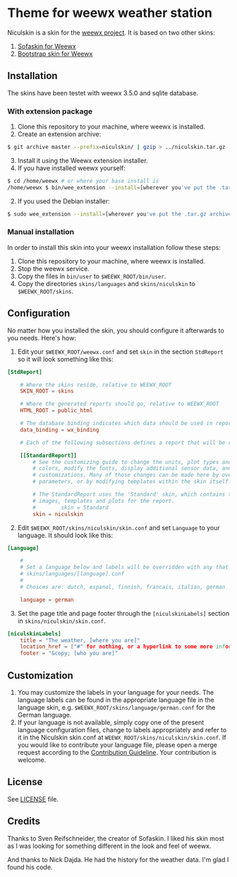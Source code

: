 # Theme for weewx weather station

Niculskin is a skin for the [weewx project](http://weewx.com/). It is based on two other skins:

1. [Sofaskin for Weewx](http://neoground.com/projects/weewx/)
1. [Bootstrap skin for Weewx](https://github.com/brewster76/fuzzy-archer/)

## Installation

The skins have been testet with weewx 3.5.0 and sqlite database.

### With extension package

1. Clone this repository to your machine, where weewx is installed.
1. Create an extension archive:
```bash
$ git archive master --prefix=niculskin/ | gzip > ../niculskin.tar.gz
```

3. Install it using the Weewx extension installer.
 1. If you have installed weewx yourself:
```bash
$ cd /home/weewx # or where your base install is
/home/weewx $ bin/wee_extension --install=[wherever you've put the .tar.gz archive]
```

 2. If you used the Debian installer:
```bash
$ sudo wee_extension --install=[wherever you've put the .tar.gz archive]
```

### Manual installation

In order to install this skin into your weewx installation follow these steps:

1. Clone this repository to your machine, where weewx is installed.
1. Stop the weewx service.
1. Copy the files in `bin/user` to `$WEEWX_ROOT/bin/user`.
1. Copy the directories `skins/languages` and `skins/niculskin` to `$WEEWX_ROOT/skins`.

## Configuration

No matter how you installed the skin, you should configure it afterwards to you needs. Here's how:

1. Edit your `$WEEWX_ROOT/weewx.conf` and set `skin` in the section `StdReport` so it will look something like this:
```conf
[StdReport]

    # Where the skins reside, relative to WEEWX_ROOT
    SKIN_ROOT = skins

    # Where the generated reports should go, relative to WEEWX_ROOT
    HTML_ROOT = public_html

    # The database binding indicates which data should be used in reports.
    data_binding = wx_binding

    # Each of the following subsections defines a report that will be run.

    [[StandardReport]]
        # See the customizing guide to change the units, plot types and line
        # colors, modify the fonts, display additional sensor data, and other
        # customizations. Many of those changes can be made here by overriding
        # parameters, or by modifying templates within the skin itself.

        # The StandardReport uses the 'Standard' skin, which contains the
        # images, templates and plots for the report.
        #        skin = Standard
        skin = niculskin
```
2. Edit `$WEEWX_ROOT/skins/niculskin/skin.conf` and set `Language` to your language. It should look like this:
```conf
[Language]

    #
    # Set a language below and labels will be overridden with any that are specified in
    # skins/languages/[language].conf
    #
    # Choices are: dutch, espanol, finnish, francais, italian, german

    language = german
```
3. Set the page title and page footer through the `[niculskinLabels]` section in `skins/niculskin/skin.conf`.
```conf
[niculskinLabels]
    title = "The weather, [where you are]"
    location_href = ["#" for nothing, or a hyperlink to some more information on your location]
    footer = "&copy; [who you are]"
```

## Customization

1. You may customize the labels in your language for your needs. The language labels can be found in the appropriate language file in the language skin, e.g. `$WEEWX_ROOT/skins/language/german.conf` for the German language.
1. If your language is not available, simply copy one of the present language configuration files, change to labels appropriately and refer to it in the Niculskin skin.conf at `WEEWX_ROOT/skins/niculskin/skin.conf`. If you would like to contribute your language file, please open a merge request according to the [Contribution Guideline](CONTRIBUTING.md). Your contribution is welcome.

## License

See [LICENSE](LICENSE) file.

## Credits

Thanks to Sven Reifschneider, the creator of Sofaskin. I liked his skin most as I was looking for something different in the look and feel of weewx.

And thanks to Nick Dajda. He had the history for the weather data. I'm glad I found his code.
